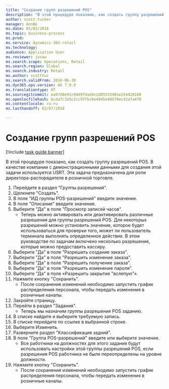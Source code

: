 ```yaml
--- 
title: "Создание групп разрешений POS"
description: "В этой процедуре показано, как создать группу разрешений POS."
author: scott-tucker
manager: AnnBe
ms.date: 03/02/2016
ms.topic: business-process
ms.prod: 
ms.service: dynamics-365-retail
ms.technology: 
audience: Application User
ms.reviewer: josaw
ms.search.scope: Operations, Retail
ms.search.region: Global
ms.search.industry: Retail
ms.author: scotttuc
ms.search.validFrom: 2016-06-30
ms.dyn365.ops.version: AX 7.0.0
ms.translationtype: HT
ms.sourcegitcommit: ea07d8e91c94d9fdad4c2d05533981e254420188
ms.openlocfilehash: bcda7c3a5c2cc97fbc6e4945e4d5f0ec42a7a478
ms.contentlocale: ru-ru
ms.lasthandoff: 02/07/2018

---
```

# <a name="create-pos-permission-groups"></a>Создание групп разрешений POS

[!include [task guide banner](../includes/task-guide-banner.md)]

В этой процедуре показано, как создать группу разрешений POS. В качестве компании с демонстрационными данными для создания этой задачи используется USRT. Эта задача предназначена для роли директора-распорядителя в розничной торговле.

1. Перейдите в раздел "Группы разрешений".
2. Щелкните "Создать".
3. В поле "ИД группы POS-разрешений" введите значение.
4. В поле "Описание" введите значение.
5. Выберите "Да" в поле "Просмотр записей часов".
    * Теперь можно активировать или деактивировать различные разрешения для группы разрешений POS. Для некоторых разрешений можно установить значение, которое будет использоваться для проверки того, может ли пользователь терминала выполнять определенное действие.  В этом руководстве по задачам включено несколько разрешение, которые можно предоставить кассиру.  
6. Выберите "Да" в поле "Разрешить создание заказа".
7. Выберите "Да" в поле "Разрешить изменение заказа".
8. Выберите "Да" в поле "Разрешить получение заказа".
9. Выберите "Да" в поле "Разрешить изменение пароля".
10. Выберите "Да" в поле «Разрешить закрытие "вслепую"».
11. Нажмите кнопку "Сохранить".
    * После сохранения изменений необходимо запустить график распределения персонала, чтобы передать изменения в розничные каналы.  
12. Закройте страницу.
13. Перейти в раздел "Задания".
    * Теперь мы назначим группы разрешения POS заданию.  
14. В списке найдите и выберите требуемую запись.
15. В списке перейдите по ссылке в выбранной строке.
16. Выберите Изменить.
17. Разверните раздел "Классификация задний".
18. В поле "Группа POS-разрешений" введите или выберите значение.
    * Все работники на должностях для этого задания будут использовать настройки этой группы разрешений POS, если разрешения POS работника не были переопределены на уровне должности.  
19. Нажмите кнопку "Сохранить".
    * После сохранения изменений необходимо запустить график распределения персонала, чтобы передать изменения в розничные каналы.  


